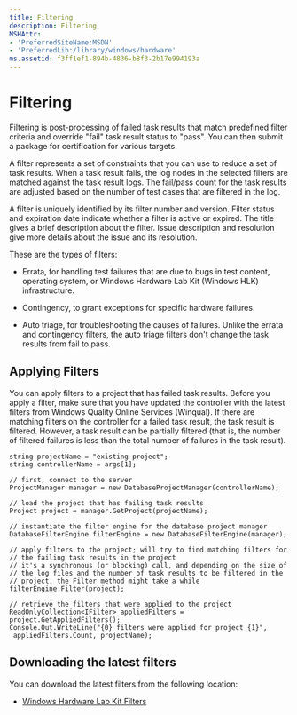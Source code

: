 ```yaml
---
title: Filtering
description: Filtering
MSHAttr:
- 'PreferredSiteName:MSDN'
- 'PreferredLib:/library/windows/hardware'
ms.assetid: f3ff1ef1-894b-4836-b8f3-2b17e994193a
---
```


# Filtering


Filtering is post-processing of failed task results that match predefined filter criteria and override "fail" task result status to "pass". You can then submit a package for certification for various targets.

A filter represents a set of constraints that you can use to reduce a set of task results. When a task result fails, the log nodes in the selected filters are matched against the task result logs. The fail/pass count for the task results are adjusted based on the number of test cases that are filtered in the log.

A filter is uniquely identified by its filter number and version. Filter status and expiration date indicate whether a filter is active or expired. The title gives a brief description about the filter. Issue description and resolution give more details about the issue and its resolution.

These are the types of filters:

-   Errata, for handling test failures that are due to bugs in test content, operating system, or Windows Hardware Lab Kit (Windows HLK) infrastructure.

-   Contingency, to grant exceptions for specific hardware failures.

-   Auto triage, for troubleshooting the causes of failures. Unlike the errata and contingency filters, the auto triage filters don't change the task results from fail to pass.

## <span id="Applying_Filters"></span><span id="applying_filters"></span><span id="APPLYING_FILTERS"></span>Applying Filters


You can apply filters to a project that has failed task results. Before you apply a filter, make sure that you have updated the controller with the latest filters from Windows Quality Online Services (Winqual). If there are matching filters on the controller for a failed task result, the task result is filtered. However, a task result can be partially filtered (that is, the number of filtered failures is less than the total number of failures in the task result).

``` syntax
string projectName = "existing project";
string controllerName = args[1];

// first, connect to the server
ProjectManager manager = new DatabaseProjectManager(controllerName);

// load the project that has failing task results
Project project = manager.GetProject(projectName);

// instantiate the filter engine for the database project manager
DatabaseFilterEngine filterEngine = new DatabaseFilterEngine(manager);
            
// apply filters to the project; will try to find matching filters for 
// the failing task results in the project
// it's a synchronous (or blocking) call, and depending on the size of 
// the log files and the number of task results to be filtered in the 
// project, the Filter method might take a while
filterEngine.Filter(project);

// retrieve the filters that were applied to the project
ReadOnlyCollection<IFilter> appliedFilters = project.GetAppliedFilters();
Console.Out.WriteLine("{0} filters were applied for project {1}", 
 appliedFilters.Count, projectName);
```

## <span id="Downloading_the_latest_filters"></span><span id="downloading_the_latest_filters"></span><span id="DOWNLOADING_THE_LATEST_FILTERS"></span>Downloading the latest filters


You can download the latest filters from the following location:

-   [Windows Hardware Lab Kit Filters](..\user\windows-hardware-lab-kit-filters.md)

 

 






